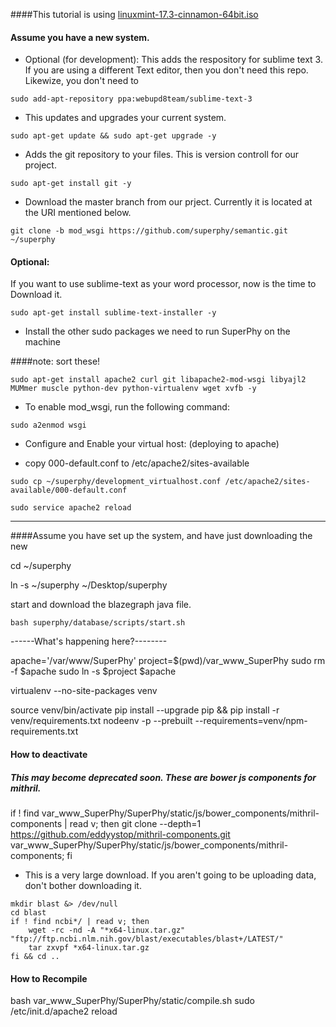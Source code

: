 ####This tutorial is using [linuxmint-17.3-cinnamon-64bit.iso]()

#### Assume you have a new system.

- Optional (for development):
This adds the respository for sublime text 3. If you are using a different
Text editor, then you don't need this repo. Likewize, you don't need to 

```sudo add-apt-repository ppa:webupd8team/sublime-text-3```

- This updates and upgrades your current system.

```sudo apt-get update && sudo apt-get upgrade -y```

- Adds the git repository to your files. This is version controll for our project.

```sudo apt-get install git -y```

- Download the master branch from our prject. Currently it is located at the URI mentioned below.

```git clone -b mod_wsgi https://github.com/superphy/semantic.git ~/superphy```

#### Optional:
If you want to use sublime-text as your word processor, now is the time to Download it.

```sudo apt-get install sublime-text-installer -y```

- Install the other sudo packages we need to run SuperPhy on the machine

####note: sort these!

```sudo apt-get install apache2 curl git libapache2-mod-wsgi libyajl2 MUMmer muscle python-dev python-virtualenv wget xvfb -y```

- To enable mod_wsgi, run the following command:

```sudo a2enmod wsgi``` 

- Configure and Enable your virtual host: (deploying to apache)

- copy 000-default.conf to /etc/apache2/sites-available

```sudo cp ~/superphy/development_virtualhost.conf /etc/apache2/sites-available/000-default.conf```

```sudo service apache2 reload```

***
####Assume you have set up the system, and have just downloading the new

cd ~/superphy

ln -s ~/superphy ~/Desktop/superphy

start and download the blazegraph java file.

```bash superphy/database/scripts/start.sh```

------What's happening here?--------

apache='/var/www/SuperPhy'
project=$(pwd)/var_www_SuperPhy
sudo rm -f $apache
sudo ln -s $project $apache

virtualenv --no-site-packages venv

source venv/bin/activate
pip install --upgrade pip && pip install -r venv/requirements.txt
nodeenv -p --prebuilt --requirements=venv/npm-requirements.txt


#### How to deactivate

##### This may become deprecated soon. These are bower js components for mithril.
if ! find var_www_SuperPhy/SuperPhy/static/js/bower_components/mithril-components | read v; then
    git clone --depth=1 https://github.com/eddyystop/mithril-components.git var_www_SuperPhy/SuperPhy/static/js/bower_components/mithril-components;
fi

- This is a very large download. If you aren't going to be uploading data, don't bother downloading it.
```
mkdir blast &> /dev/null 
cd blast
if ! find ncbi*/ | read v; then
    wget -rc -nd -A "*x64-linux.tar.gz" "ftp://ftp.ncbi.nlm.nih.gov/blast/executables/blast+/LATEST/"
    tar zxvpf *x64-linux.tar.gz
fi && cd ..
```
#### How to Recompile

bash var_www_SuperPhy/SuperPhy/static/compile.sh
sudo /etc/init.d/apache2 reload
